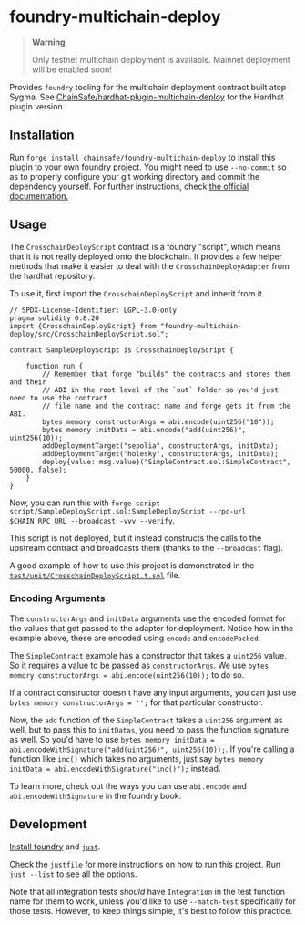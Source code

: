 # foundry-multichain-deploy

> **Warning**
>
> Only testnet multichain deployment is available. Mainnet deployment will be enabled soon!

Provides `foundry` tooling for the multichain deployment contract built atop Sygma. See
[ChainSafe/hardhat-plugin-multichain-deploy]("https://github.com/ChainSafe/hardhat-plugin-multichain-deploy")
for the Hardhat plugin version.

## Installation

Run `forge install chainsafe/foundry-multichain-deploy` to install this plugin to your own foundry project. You might need to use `--no-commit` so as to properly configure your git working directory and commit the dependency yourself. For further instructions, check [the official documentation.](https://book.getfoundry.sh/projects/dependencies)

## Usage

The `CrosschainDeployScript` contract is a foundry "script", which means that it
is not really deployed onto the blockchain. It provides a few helper methods
that make it easier to deal with the `CrosschainDeployAdapter` from the hardhat
repository.

To use it, first import the `CrosschainDeployScript` and inherit from it.

```solidity
// SPDX-License-Identifier: LGPL-3.0-only
pragma solidity 0.8.20
import {CrosschainDeployScript} from "foundry-multichain-deploy/src/CrosschainDeployScript.sol";

contract SampleDeployScript is CrosschainDeployScript {

    function run {
        // Remember that forge "builds" the contracts and stores them and their
        // ABI in the root level of the `out` folder so you'd just need to use the contract
        // file name and the contract name and forge gets it from the ABI.
        bytes memory constructorArgs = abi.encode(uint256("10"));
        bytes memory initData = abi.encode("add(uint256)", uint256(10));
        addDeploymentTarget("sepolia", constructorArgs, initData);
        addDeploymentTarget("holesky", constructorArgs, initData);
        deploy{value: msg.value}("SimpleContract.sol:SimpleContract", 50000, false);
    }
}
```

Now, you can run this with `forge script script/SampleDeployScript.sol:SampleDeployScript --rpc-url $CHAIN_RPC_URL --broadcast -vvv --verify`.

This script is not deployed, but it instead constructs the calls to the upstream
contract and broadcasts them (thanks to the `--broadcast` flag).

A good example of how to use this project is demonstrated in the
[`test/unit/CrosschainDeployScript.t.sol`](test/unit/CrosschainDeployScriptTest.t.sol)
file.

### Encoding Arguments

The `constructorArgs` and `initData` arguments use the encoded format for the
values that get passed to the adapter for deployment. Notice how in the example
above, these are encoded using `encode` and `encodePacked`.

The `SimpleContract` example has a constructor that takes a `uint256` value. So
it requires a value to be passed as `constructorArgs`.  We use `bytes memory
constructorArgs = abi.encode(uint256(10));` to do so.

If a contract constructor doesn't have any input arguments, you can just use
`bytes memory constructorArgs = '';` for that particular constructor.

Now, the `add` function of the `SimpleContract` takes a `uint256` argument as
well, but to pass this to `initDatas`, you need to pass the function signature
as well. So you'd have to use `bytes memory initData =
abi.encodeWithSignature("add(uint256)", uint256(10));`. If you're calling a
function like `inc()` which takes no arguments, just say `bytes memory initData
= abi.encodeWithSignature("inc()");` instead.

To learn more, check out the ways you can use `abi.encode` and
`abi.encodeWithSignature` in the foundry book.


## Development

[Install foundry](https://book.getfoundry.sh/getting-started/installation) and [`just`](https://github.com/casey/just).

Check the `justfile` for more instructions on how to run this project. Run `just --list` to see all the options.

Note that all integration tests *should* have `Integration` in the test function name for them to work, unless you'd like to use `--match-test` specifically for those tests. However, to keep things simple, it's best to follow this practice.
